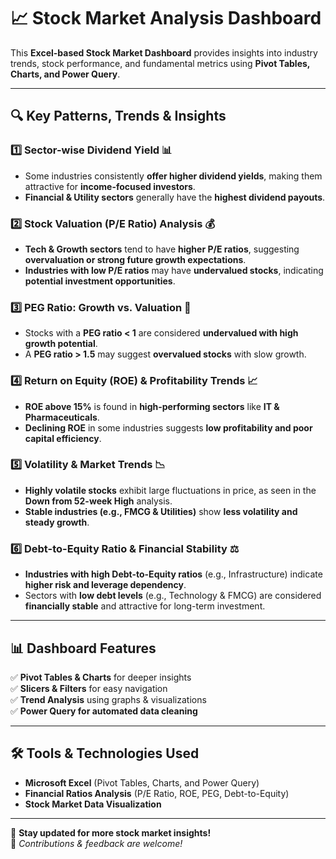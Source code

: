 # 📈 Stock Market Analysis Dashboard

This **Excel-based Stock Market Dashboard** provides insights into industry trends, stock performance, and fundamental metrics using **Pivot Tables, Charts, and Power Query**.  

---

## 🔍 **Key Patterns, Trends & Insights**  

### 1️⃣ **Sector-wise Dividend Yield** 📊  
   - Some industries consistently **offer higher dividend yields**, making them attractive for **income-focused investors**.  
   - **Financial & Utility sectors** generally have the **highest dividend payouts**.  

### 2️⃣ **Stock Valuation (P/E Ratio) Analysis** 💰  
   - **Tech & Growth sectors** tend to have **higher P/E ratios**, suggesting **overvaluation or strong future growth expectations**.  
   - **Industries with low P/E ratios** may have **undervalued stocks**, indicating **potential investment opportunities**.  

### 3️⃣ **PEG Ratio: Growth vs. Valuation** 🚀  
   - Stocks with a **PEG ratio < 1** are considered **undervalued with high growth potential**.  
   - A **PEG ratio > 1.5** may suggest **overvalued stocks** with slow growth.  

### 4️⃣ **Return on Equity (ROE) & Profitability Trends** 📈  
   - **ROE above 15%** is found in **high-performing sectors** like **IT & Pharmaceuticals**.  
   - **Declining ROE** in some industries suggests **low profitability and poor capital efficiency**.  

### 5️⃣ **Volatility & Market Trends** 📉  
   - **Highly volatile stocks** exhibit large fluctuations in price, as seen in the **Down from 52-week High** analysis.  
   - **Stable industries (e.g., FMCG & Utilities)** show **less volatility and steady growth**.  

### 6️⃣ **Debt-to-Equity Ratio & Financial Stability** ⚖️  
   - **Industries with high Debt-to-Equity ratios** (e.g., Infrastructure) indicate **higher risk and leverage dependency**.  
   - Sectors with **low debt levels** (e.g., Technology & FMCG) are considered **financially stable** and attractive for long-term investment.  

---

## 📊 **Dashboard Features**  
✅ **Pivot Tables & Charts** for deeper insights  
✅ **Slicers & Filters** for easy navigation  
✅ **Trend Analysis** using graphs & visualizations  
✅ **Power Query for automated data cleaning**  

---

## 🛠 **Tools & Technologies Used**  
- **Microsoft Excel** (Pivot Tables, Charts, and Power Query)  
- **Financial Ratios Analysis** (P/E Ratio, ROE, PEG, Debt-to-Equity)  
- **Stock Market Data Visualization**  

---

🚀 **Stay updated for more stock market insights!**  
📩 *Contributions & feedback are welcome!*  
